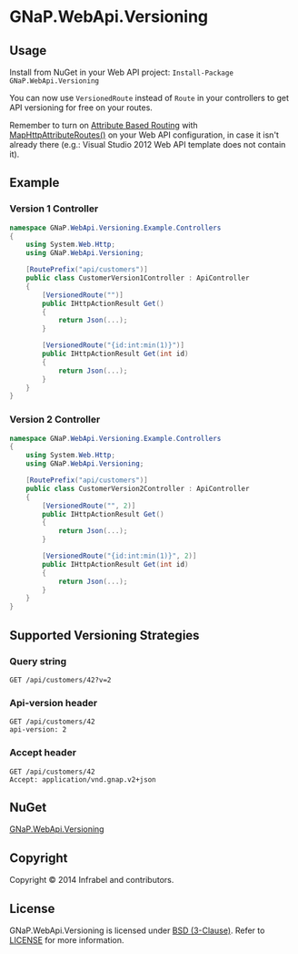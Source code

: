 GNaP.WebApi.Versioning
======================

## Usage

Install from NuGet in your Web API project: ```Install-Package GNaP.WebApi.Versioning```

You can now use ```VersionedRoute``` instead of ```Route``` in your controllers to get API versioning for free on your routes.

Remember to turn on [Attribute Based Routing](http://www.asp.net/web-api/overview/web-api-routing-and-actions/attribute-routing-in-web-api-2) with [MapHttpAttributeRoutes()](http://msdn.microsoft.com/en-us/library/dn479134%28v=vs.118%29.aspx) on your Web API configuration, in case it isn't already there (e.g.: Visual Studio 2012 Web API template does not contain it).

## Example

### Version 1 Controller
```csharp
namespace GNaP.WebApi.Versioning.Example.Controllers
{
    using System.Web.Http;
    using GNaP.WebApi.Versioning;

    [RoutePrefix("api/customers")]
    public class CustomerVersion1Controller : ApiController
    {
        [VersionedRoute("")]
        public IHttpActionResult Get()
        {
            return Json(...);
        }

        [VersionedRoute("{id:int:min(1)}")]
        public IHttpActionResult Get(int id)
        {
            return Json(...);
        }
    }
}
```

### Version 2 Controller
```csharp
namespace GNaP.WebApi.Versioning.Example.Controllers
{
    using System.Web.Http;
    using GNaP.WebApi.Versioning;

    [RoutePrefix("api/customers")]
    public class CustomerVersion2Controller : ApiController
    {
        [VersionedRoute("", 2)]
        public IHttpActionResult Get()
        {
            return Json(...);
        }

        [VersionedRoute("{id:int:min(1)}", 2)]
        public IHttpActionResult Get(int id)
        {
            return Json(...);
        }
    }
}
```

## Supported Versioning Strategies

### Query string
```
GET /api/customers/42?v=2
```

### Api-version header
```
GET /api/customers/42
api-version: 2
```

### Accept header
```
GET /api/customers/42
Accept: application/vnd.gnap.v2+json
```

## NuGet

[GNaP.WebApi.Versioning](http://www.nuget.org/packages/GNaP.WebApi.Versioning/)

## Copyright

Copyright © 2014 Infrabel and contributors.

## License

GNaP.WebApi.Versioning is licensed under [BSD (3-Clause)](http://choosealicense.com/licenses/bsd-3-clause/ "Read more about the BSD (3-Clause) License"). Refer to [LICENSE](https://github.com/infrabel/GNaP.WebApi.Versioning/blob/master/LICENSE) for more information.
